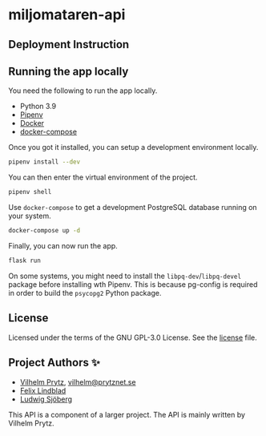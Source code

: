 # miljomataren-api

## Deployment Instruction

## Running the app locally

You need the following to run the app locally.

- Python 3.9
- [Pipenv](https://github.com/pypa/pipenv)
- [Docker](https://docs.docker.com/engine/install/ubuntu/)
- [docker-compose](https://docs.docker.com/compose/install/)

Once you got it installed, you can setup a development environment locally.

```bash
pipenv install --dev
```

You can then enter the virtual environment of the project.

```bash
pipenv shell
```

Use `docker-compose` to get a development PostgreSQL database running on your system.

```bash
docker-compose up -d
```

Finally, you can now run the app.

```bash
flask run
```

On some systems, you might need to install the `libpq-dev`/`libpq-devel` package before installing wth Pipenv. This is because pg-config is required in order to build the `psycopg2` Python package.

## License

Licensed under the terms of the GNU GPL-3.0 License. See the [license](LICENSE) file.

## Project Authors ✨

- [Vilhelm Prytz](https://github.com/vilhelmprytz), vilhelm@prytznet.se
- [Felix Lindblad](https://github.com/felixlindblad)
- [Ludwig Sjöberg](https://github.com/ludwigsjo)

This API is a component of a larger project. The API is mainly written by Vilhelm Prytz.
